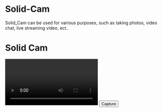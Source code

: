 # Solid-Cam
Solid_Cam can be used for various purposes, such as taking photos, video chat, live streaming video, ect..
<h1>Solid Cam</h1>
</p>
</p>
<video id="player" controls autoplay></video>
<button id="capture">Capture</button>
<canvas id="canvas" width=320 height=240></canvas>
<script>
  const player = document.getElementById('player');
  const canvas = document.getElementById('canvas');
  const context = canvas.getContext('2d');
  const captureButton = document.getElementById('capture');

  const constraints = {
    video: true,
  };

  captureButton.addEventListener('click', () => {
    // Draw the video frame to the canvas.
    context.drawImage(player, 0, 0, canvas.width, canvas.height);
  });

  // Attach the video stream to the video element and autoplay.
  navigator.mediaDevices.getUserMedia(constraints)
    .then((stream) => {
      player.srcObject = stream;
    });
</script>
